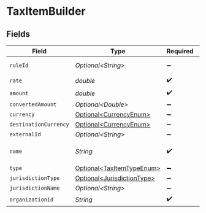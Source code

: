 # TaxItemBuilder


## Fields

| Field                                                                      | Type                                                                       | Required                                                                   | Description                                                                |
| -------------------------------------------------------------------------- | -------------------------------------------------------------------------- | -------------------------------------------------------------------------- | -------------------------------------------------------------------------- |
| `ruleId`                                                                   | *Optional\<String>*                                                        | :heavy_minus_sign:                                                         | The rule ID of the tax item                                                |
| `rate`                                                                     | *double*                                                                   | :heavy_check_mark:                                                         | N/A                                                                        |
| `amount`                                                                   | *double*                                                                   | :heavy_check_mark:                                                         | N/A                                                                        |
| `convertedAmount`                                                          | *Optional\<Double>*                                                        | :heavy_minus_sign:                                                         | N/A                                                                        |
| `currency`                                                                 | [Optional\<CurrencyEnum>](../../models/components/CurrencyEnum.md)         | :heavy_minus_sign:                                                         | N/A                                                                        |
| `destinationCurrency`                                                      | [Optional\<CurrencyEnum>](../../models/components/CurrencyEnum.md)         | :heavy_minus_sign:                                                         | N/A                                                                        |
| `externalId`                                                               | *Optional\<String>*                                                        | :heavy_minus_sign:                                                         | N/A                                                                        |
| `name`                                                                     | *String*                                                                   | :heavy_check_mark:                                                         | Deprecated: use `jurisdiction_type` instead                                |
| `type`                                                                     | [Optional\<TaxItemTypeEnum>](../../models/components/TaxItemTypeEnum.md)   | :heavy_minus_sign:                                                         | N/A                                                                        |
| `jurisdictionType`                                                         | [Optional\<JurisdictionType>](../../models/components/JurisdictionType.md) | :heavy_minus_sign:                                                         | N/A                                                                        |
| `jurisdictionName`                                                         | *Optional\<String>*                                                        | :heavy_minus_sign:                                                         | N/A                                                                        |
| `organizationId`                                                           | *String*                                                                   | :heavy_check_mark:                                                         | N/A                                                                        |